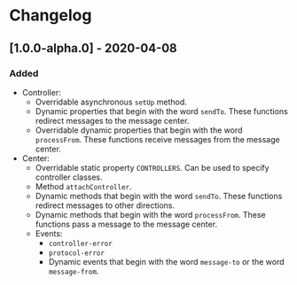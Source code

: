 # Changelog

## [1.0.0-alpha.0] - 2020-04-08
### Added
- Controller:
  - Overridable asynchronous `setUp` method.
  - Dynamic properties that begin with the word `sendTo`. These functions redirect messages to the message center.
  - Overridable dynamic properties that begin with the word `processFrom`. These functions receive messages from the message center.
- Center:
  - Overridable static property `CONTROLLERS`. Can be used to specify controller classes.
  - Method `attachController`.
  - Dynamic methods that begin with the word `sendTo`. These functions redirect messages to other directions.
  - Dynamic methods that begin with the word `processFrom`. These functions pass a message to the message center.
  - Events:
    - `controller-error`
    - `protocol-error`
    - Dynamic events that begin with the word `message-to` or the word `message-from`.

